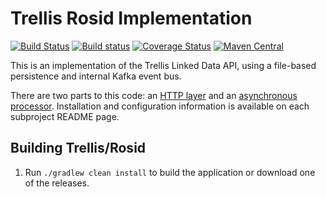# Trellis Rosid Implementation

[![Build Status](https://travis-ci.org/trellis-ldp/trellis-rosid.png?branch=master)](https://travis-ci.org/trellis-ldp/trellis-rosid)
[![Build status](https://ci.appveyor.com/api/projects/status/i1geqkvi48w5y9om/branch/master?svg=true)](https://ci.appveyor.com/project/acoburn/trellis-rosid/branch/master)
[![Coverage Status](https://coveralls.io/repos/github/trellis-ldp/trellis-rosid/badge.svg?branch=master)](https://coveralls.io/github/trellis-ldp/trellis-rosid?branch=master)
[![Maven Central](https://maven-badges.herokuapp.com/maven-central/org.trellisldp/trellis-rosid-app/badge.svg)](https://maven-badges.herokuapp.com/maven-central/org.trellisldp/trellis-rosid-app/)

This is an implementation of the Trellis Linked Data API, using a file-based persistence and internal Kafka event bus.

There are two parts to this code: an [HTTP layer](trellis-rosid-app) and an
[asynchronous processor](trellis-rosid-file-streaming). Installation and configuration information is available
on each subproject README page.

## Building Trellis/Rosid

1. Run `./gradlew clean install` to build the application or download one of the releases.


